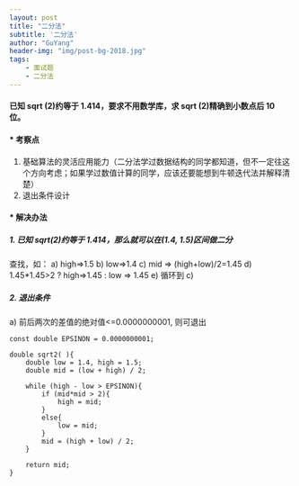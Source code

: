 ```yaml
---
layout: post
title: "二分法"
subtitle: '二分法'
author: "GuYang"
header-img: "img/post-bg-2018.jpg"
tags:    
    - 面试题
    - 二分法
---
```


#### 已知 sqrt (2)约等于 1.414，要求不用数学库，求 sqrt (2)精确到小数点后 10 位。

#### * 考察点

1. 基础算法的灵活应用能力（二分法学过数据结构的同学都知道，但不一定往这个方向考虑；如果学过数值计算的同学，应该还要能想到牛顿迭代法并解释清楚）
2. 退出条件设计

#### * 解决办法
##### 1. 已知 sqrt(2)约等于 1.414，那么就可以在(1.4, 1.5)区间做二分
查找，如：
a) high=>1.5
b) low=>1.4
c) mid => (high+low)/2=1.45
d) 1.45*1.45>2 ? high=>1.45 : low => 1.45
e) 循环到 c)

##### 2. 退出条件
a) 前后两次的差值的绝对值<=0.0000000001, 则可退出

```
const double EPSINON = 0.0000000001;

double sqrt2( ){
    double low = 1.4, high = 1.5;
    double mid = (low + high) / 2;
    
    while (high - low > EPSINON){
        if (mid*mid > 2){
            high = mid;
        }
        else{
            low = mid;
        }
        mid = (high + low) / 2;
    }
    
    return mid;
}
```

